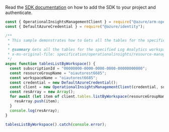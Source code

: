 Read the [SDK documentation](https://github.com/Azure/azure-sdk-for-js/blob/%40azure%2Farm-operationalinsights_8.0.1/sdk/operationalinsights/arm-operationalinsights/README.md) on how to add the SDK to your project and authenticate.

```javascript
const { OperationalInsightsManagementClient } = require("@azure/arm-operationalinsights");
const { DefaultAzureCredential } = require("@azure/identity");

/**
 * This sample demonstrates how to Gets all the tables for the specified Log Analytics workspace.
 *
 * @summary Gets all the tables for the specified Log Analytics workspace.
 * x-ms-original-file: specification/operationalinsights/resource-manager/Microsoft.OperationalInsights/stable/2021-06-01/examples/TablesList.json
 */
async function tablesListByWorkspace() {
  const subscriptionId = "00000000-0000-0000-0000-00000000000";
  const resourceGroupName = "oiautorest6685";
  const workspaceName = "oiautorest6685";
  const credential = new DefaultAzureCredential();
  const client = new OperationalInsightsManagementClient(credential, subscriptionId);
  const resArray = new Array();
  for await (let item of client.tables.listByWorkspace(resourceGroupName, workspaceName)) {
    resArray.push(item);
  }
  console.log(resArray);
}

tablesListByWorkspace().catch(console.error);
```
